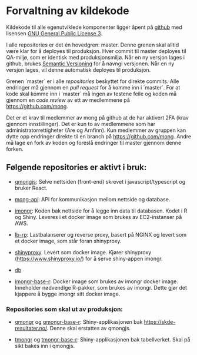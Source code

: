 # Forvaltning av kildekode 

Kildekode til alle egenutviklede komponenter ligger åpent på [github](https://github.com/mong) med lisensen [GNU General Public License 3](https://www.gnu.org/licenses/gpl-3.0.en.html). 

I alle repositories er det én hovedgren: master. Denne grenen skal alltid være klar for å deployes til produksjon. Hver commit til master deployes til QA-miljø, som er identisk med produksjonsmiljø. Når en ny versjon lages i github, brukes [Semantic Versioning](https://semver.org/) for å navngi versjonen. Når en ny versjon lages, vil denne automatisk deployes til produksjon. 

Grenen ´master´ er i alle *repositories* beskyttet for direkte commits. Alle endringer må gjennom en *pull request* for å komme inn i ´master´. For at kode skal komme inn i ´master´ må ingen av testene feile og koden må gjennom en *code review* av ett av medlemmene på https://github.com/mong. 

Det er et krav til medlemmer av mong på github at de har aktivert 2FA (krav gjennom innstillinger). Det er kun to av medlemmene som har administratorrettigheter (Are og Arnfinn). Kun medlemmer av gruppen kan dytte opp endringer direkte til en branch på https://github.com/mong. Andre må lage en fork av koden og foreslå endringer til master gjennom denne forken. 

## Følgende repositories er aktivt i bruk: 

- [qmongjs](https://github.com/mong/qmongjs): Selve nettsiden (front-end) skrevet i javascript/typescript og bruker React.  

- [mong-api](https://github.com/mong/mong-api): API for kommunikasjon mellom nettside og database.

- [imongr](https://github.com/mong/imongr): Koden bak nettside for å legge inn data til databasen. Kodet i R og Shiny. Leveres i et docker image som brukes av EC2-instanser på AWS. 

- [lb-rp](https://github.com/mong/lb-rp): Lastbalanserer og reverse proxy, basert på NGINX og levert som et docker image, som står foran shinyproxy. 

- [shinyproxy](https://github.com/mong/shinyproxy). Levert som docker image. Kjører shinyproxy (https://www.shinyproxy.io/) for å serve shiny-appen imongr. 

- [db](https://github.com/mong/db) 

- [imongr-base-r](https://github.com/mong/imongr-base-r): Docker image som brukes av imongr docker image. Inneholder nødvendige R-pakker, som brukes av imongr. Dette gjør det kjappere å bygge imongr sitt docker image. 

### Repositories som skal ut av produksjon: 

- [qmongr](https://github.com/mong/qmongr) og [qmongr-base-r](https://github.com/mong/qmongr-base-r): Shiny-applikasjonen bak https://skde-resultater.no/. Denne skal erstattes av qmongjs. 

- [tmongr](https://github.com/mong/tmongr) og [tmongr-base-r](https://github.com/mong/tmongr-base-r): Shiny-applikasjonen bak tabellverket. Skal på sikt bakes inn i qmongjs.
